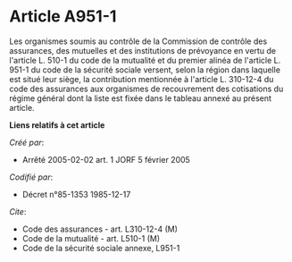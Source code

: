 # Article A951-1

Les organismes soumis au contrôle de la Commission de contrôle des assurances, des mutuelles et des institutions de
prévoyance en vertu de l'article L. 510-1 du code de la mutualité et du premier alinéa de l'article L. 951-1 du code de la
sécurité sociale versent, selon la région dans laquelle est situé leur siège, la contribution mentionnée à l'article L.
310-12-4 du code des assurances aux organismes de recouvrement des cotisations du régime général dont la liste est fixée dans
le tableau annexé au présent article.

**Liens relatifs à cet article**

_Créé par_:

  - Arrêté 2005-02-02 art. 1 JORF 5 février 2005

_Codifié par_:

  - Décret n°85-1353 1985-12-17

_Cite_:

  - Code des assurances - art. L310-12-4 (M)
  - Code de la mutualité - art. L510-1 (M)
  - Code de la sécurité sociale annexe, L951-1
